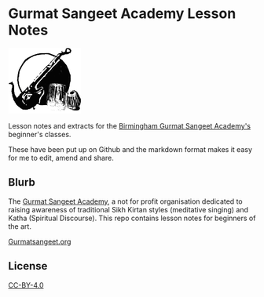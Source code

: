 # Gurmat Sangeet Academy Lesson Notes

![](https://github.com/jujhars13/gurmatsangeet/blob/master/gurmatsangeet_logo.png?raw=true)

Lesson notes and extracts for the [Birmingham Gurmat Sangeet Academy's](http://www.gurmatsangeet.org/class-calendar/) beginner's classes.

These have been put up on Github and the markdown format makes it easy for me to edit, amend and share.

## Blurb 

The [Gurmat Sangeet Academy](gsa.org), a not for profit organisation dedicated to raising awareness of traditional Sikh Kirtan styles (meditative singing) and Katha (Spiritual Discourse).
This repo contains lesson notes for beginners of the art.

[Gurmatsangeet.org](http://www.gurmatsangeet.org/)

License
----

[CC-BY-4.0](https://choosealicense.com/licenses/cc-by-sa-4.0/)